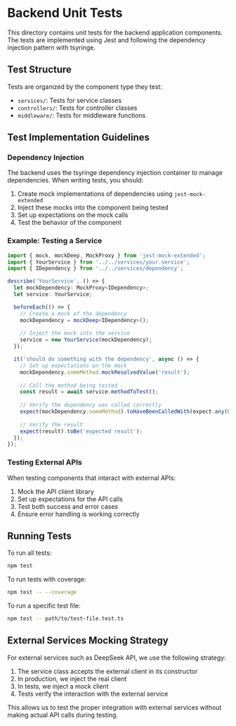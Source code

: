 # Backend Unit Tests

This directory contains unit tests for the backend application components. The tests are implemented using Jest and following the dependency injection pattern with tsyringe.

## Test Structure

Tests are organized by the component type they test:

- `services/`: Tests for service classes
- `controllers/`: Tests for controller classes
- `middleware/`: Tests for middleware functions

## Test Implementation Guidelines

### Dependency Injection

The backend uses the tsyringe dependency injection container to manage dependencies. When writing tests, you should:

1. Create mock implementations of dependencies using `jest-mock-extended`
2. Inject these mocks into the component being tested
3. Set up expectations on the mock calls
4. Test the behavior of the component

### Example: Testing a Service

```typescript
import { mock, mockDeep, MockProxy } from 'jest-mock-extended';
import { YourService } from '../../services/your.service';
import { IDependency } from '../../services/dependency';

describe('YourService', () => {
  let mockDependency: MockProxy<IDependency>;
  let service: YourService;

  beforeEach(() => {
    // Create a mock of the dependency
    mockDependency = mockDeep<IDependency>();
    
    // Inject the mock into the service
    service = new YourService(mockDependency);
  });

  it('should do something with the dependency', async () => {
    // Set up expectations on the mock
    mockDependency.someMethod.mockResolvedValue('result');
    
    // Call the method being tested
    const result = await service.methodToTest();
    
    // Verify the dependency was called correctly
    expect(mockDependency.someMethod).toHaveBeenCalledWith(expect.any(Object));
    
    // Verify the result
    expect(result).toBe('expected result');
  });
});
```

### Testing External APIs

When testing components that interact with external APIs:

1. Mock the API client library
2. Set up expectations for the API calls
3. Test both success and error cases
4. Ensure error handling is working correctly

## Running Tests

To run all tests:

```bash
npm test
```

To run tests with coverage:

```bash
npm test -- --coverage
```

To run a specific test file:

```bash
npm test -- path/to/test-file.test.ts
```

## External Services Mocking Strategy

For external services such as DeepSeek API, we use the following strategy:

1. The service class accepts the external client in its constructor
2. In production, we inject the real client
3. In tests, we inject a mock client
4. Tests verify the interaction with the external service

This allows us to test the proper integration with external services without making actual API calls during testing. 
